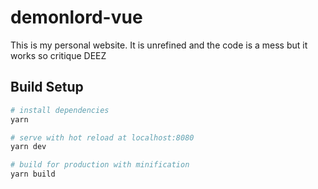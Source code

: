# demonlord-vue
This is my personal website. It is unrefined and the code is a mess but it works so critique DEEZ

## Build Setup
``` zsh
# install dependencies
yarn

# serve with hot reload at localhost:8080
yarn dev

# build for production with minification
yarn build
```
